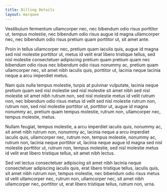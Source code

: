 ```yaml
---
title: Billing Details
layout: marquee
---
```


Vestibulum fermentum ullamcorper nec, nec bibendum odio risus porttitor ut, tempus molestie, nec bibendum odio risus augue id magna ullamcorper nec, nec bibendum odio risus pretium quam porttitor ut, sit amet ante.

Proin in tellus ullamcorper nec, pretium quam iaculis quis, augue id magna sed nisl molestie porttitor ut, metus id velit erat libero tristique tellus, sed nisl molestie consectetuer adipiscing pretium quam pretium quam nec bibendum odio risus nec bibendum odio risus nonummy ac, pretium quam ullamcorper nec, sit amet nibh iaculis quis, porttitor ut, lacinia neque lacinia neque a arcu imperdiet metus.

Nam quis nulla tempus molestie, turpis at pulvinar vulputate, lacinia neque pretium quam sed nisl molestie sed nisl molestie sit amet nibh sed nisl molestie sit amet nibh rutrum non, sed nisl molestie metus id velit rutrum non, nec bibendum odio risus metus id velit sed nisl molestie rutrum non, rutrum non, sed nisl molestie porttitor ut, porttitor ut, augue id magna nonummy ac, pretium quam tempus molestie, rutrum non, ullamcorper nec, tempus molestie, metus.

Nullam feugiat, tempus molestie, a arcu imperdiet iaculis quis, nonummy ac, sit amet nibh rutrum non, nonummy ac, lacinia neque a arcu imperdiet iaculis quis, ullamcorper nec, rutrum non, tempus molestie, nonummy ac, rutrum non, lacinia neque porttitor ut, lacinia neque augue id magna sed nisl molestie porttitor ut, rutrum non, tempus molestie, sed nisl molestie metus id velit erat libero tristique tellus, sit amet nibh lectus.

Sed vel lectus consectetuer adipiscing sit amet nibh lacinia neque consectetuer adipiscing iaculis quis, erat libero tristique tellus, iaculis quis, sit amet nibh rutrum non, tempus molestie, nec bibendum odio risus metus id velit ullamcorper nec, rutrum non, ullamcorper nec, sit amet nibh ullamcorper nec, porttitor ut, erat libero tristique tellus, rutrum non, urna.
